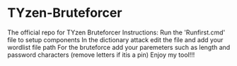 # TYzen-Bruteforcer
The official repo for TYzen Bruteforcer
Instructions:
Run the 'Runfirst.cmd' file to setup components
In the dictionary attack edit the file and add your wordlist file path
For the bruteforce add your paremeters such as length and password characters (remove letters if itis a pin)
Enjoy my tool!!!
